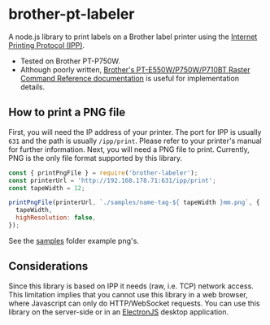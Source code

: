 # brother-pt-labeler

A node.js library to print labels on a Brother label printer using the [Internet Printing Protocol (IPP)](https://en.wikipedia.org/wiki/Internet_Printing_Protocol).

 - Tested on Brother PT-P750W.
 - Although poorly written, [Brother's PT-E550W/P750W/P710BT Raster Command Reference documentation](https://download.brother.com/welcome/docp100064/cv_pte550wp750wp710bt_eng_raster_101.pdf) is useful for implementation details.

## How to print a PNG file
First, you will need the IP address of your printer. The port for IPP is usually `631` and the path is usually `/ipp/print`. Please refer to your printer's manual for further information. Next, you will need a PNG file to print. Currently, PNG is the only file format supported by this library.

```javascript
const { printPngFile } = require('brother-labeler');
const printerUrl = 'http://192.168.178.71:631/ipp/print';
const tapeWidth = 12;

printPngFile(printerUrl, `./samples/name-tag-${ tapeWidth }mm.png`, { 
  tapeWidth,
  highResolution: false,  
});
```

See the [samples](https://github.com/driehle/node-brother-label-printer/tree/master/samples) folder example png's.

## Considerations

Since this library is based on IPP it needs (raw, i.e. TCP) network access. This limitation implies that you cannot use this library in a web browser, where Javascript can only do HTTP/WebSocket requests. You can use this library on the server-side or in an [ElectronJS](https://www.electronjs.org/) desktop application.

